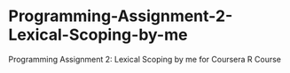 # Programming-Assignment-2-Lexical-Scoping-by-me
Programming Assignment 2: Lexical Scoping by me for Coursera R Course
